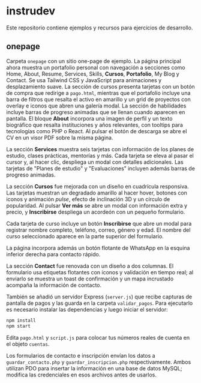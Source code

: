 # instrudev

Este repositorio contiene ejemplos y recursos para ejercicios de desarrollo.

## onepage

Carpeta `onepage` con un sitio one-page de ejemplo. La página principal ahora muestra un portafolio personal con navegación a secciones como Home, About, Resume, Services, Skills, **Cursos**, **Portafolio**, My Blog y Contact. Se usa Tailwind CSS y JavaScript para animaciones y desplazamiento suave. La sección de cursos presenta tarjetas con un botón de compra que redirige a `pago.html`, mientras que el portafolio incluye una barra de filtros que resalta el activo en amarillo y un grid de proyectos con overlay e iconos que abren una galería modal.
La sección de habilidades incluye barras de progreso animadas que se llenan cuando aparecen en pantalla. El bloque **About** incorpora una imagen de perfil y un texto biográfico que resalta instituciones y años relevantes, con tooltips para tecnologías como PHP o React. Al pulsar el botón de descarga se abre el CV en un visor PDF sobre la misma página.

La sección **Services** muestra seis tarjetas con información de los planes de estudio, clases prácticas, mentorías y más. Cada tarjeta se eleva al pasar el cursor y, al hacer clic, despliega un modal con detalles adicionales. Las tarjetas de "Planes de estudio" y "Evaluaciones" incluyen además barras de progreso animadas.

La sección **Cursos** fue mejorada con un diseño en cuadrícula responsiva. Las tarjetas muestran un degradado amarillo al hacer hover, botones con iconos y animación *pulse*, efecto de inclinación 3D y un círculo de popularidad. Al pulsar **Ver más** se abre un modal con información extra y precio, y **Inscribirse** despliega un acordeón con un pequeño formulario.

Cada tarjeta de curso incluye un botón **Inscribirse** que abre un modal para registrar nombre completo, teléfono, correo, género y edad. El nombre del curso seleccionado aparece en la parte superior del formulario.

La página incorpora además un botón flotante de WhatsApp en la esquina inferior derecha para contacto rápido.

La sección **Contact** fue renovada con un diseño a dos columnas. El formulario usa etiquetas flotantes con iconos y validación en tiempo real; al enviarlo se muestra un toast de confirmación y un mapa incrustado acompaña la información de contacto.

También se añadió un servidor Express (`server.js`) que recibe capturas de pantalla de pagos y las guarda en la carpeta `validar_pagos`. Para ejecutarlo es necesario instalar las dependencias y luego iniciar el servidor:

```bash
npm install
npm start
```

Edita `pago.html` y `script.js` para colocar tus números reales de cuenta en el objeto `cuentas`.

Los formularios de contacto e inscripción envían los datos a `guardar_contacto.php` y `guardar_inscripcion.php` respectivamente. Ambos utilizan PDO para insertar la información en una base de datos MySQL; modifica las credenciales en esos archivos antes de usarlos.
